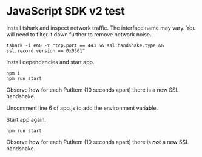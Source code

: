 # JavaScript SDK v2 test

Install tshark and inspect network traffic. The interface name may vary. You will need to filter it down further to remove network noise.

```
tshark -i en0 -Y "tcp.port == 443 && ssl.handshake.type && ssl.record.version == 0x0301"
```

Install dependencies and start app.

```
npm i
npm run start
```

Observe how for each PutItem (10 seconds apart) there is a new SSL handshake.

Uncomment line 6 of app.js to add the environment variable.

Start app again.

```
npm run start
```

Observe how for each PutItem (10 seconds apart) there is **_not_** a new SSL handshake.
